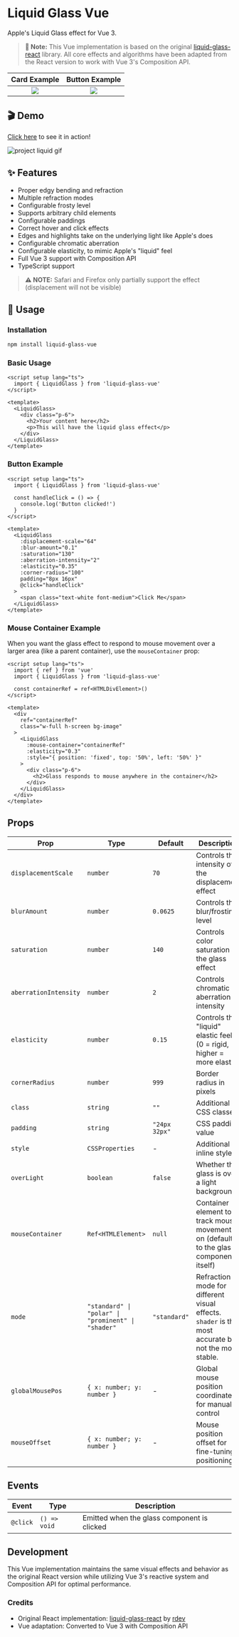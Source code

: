 # Liquid Glass Vue

Apple's Liquid Glass effect for Vue 3.

> **📝 Note:** This Vue implementation is based on the original [liquid-glass-react](https://github.com/rdev/liquid-glass-react) library. All core effects and algorithms have been adapted from the React version to work with Vue 3's Composition API.

|                                Card Example                                |                                Button Example                                |
| :------------------------------------------------------------------------: | :--------------------------------------------------------------------------: |
| ![](https://github.com/rdev/liquid-glass-react/raw/master/assets/card.png) | ![](https://github.com/rdev/liquid-glass-react/raw/master/assets/button.png) |

## 🎬 Demo

[Click here](https://liquid-glass-vue.netlify.app/) to see it in action!

![project liquid gif](./assets/project-liquid.gif)

## ✨ Features

- Proper edgy bending and refraction
- Multiple refraction modes
- Configurable frosty level
- Supports arbitrary child elements
- Configurable paddings
- Correct hover and click effects
- Edges and highlights take on the underlying light like Apple's does
- Configurable chromatic aberration
- Configurable elasticity, to mimic Apple's "liquid" feel
- Full Vue 3 support with Composition API
- TypeScript support

> **⚠️ NOTE:** Safari and Firefox only partially support the effect (displacement will not be visible)

## 🚀 Usage

### Installation

```bash
npm install liquid-glass-vue
```

### Basic Usage

```vue
<script setup lang="ts">
  import { LiquidGlass } from 'liquid-glass-vue'
</script>

<template>
  <LiquidGlass>
    <div class="p-6">
      <h2>Your content here</h2>
      <p>This will have the liquid glass effect</p>
    </div>
  </LiquidGlass>
</template>
```

### Button Example

```vue
<script setup lang="ts">
  import { LiquidGlass } from 'liquid-glass-vue'

  const handleClick = () => {
    console.log('Button clicked!')
  }
</script>

<template>
  <LiquidGlass
    :displacement-scale="64"
    :blur-amount="0.1"
    :saturation="130"
    :aberration-intensity="2"
    :elasticity="0.35"
    :corner-radius="100"
    padding="8px 16px"
    @click="handleClick"
  >
    <span class="text-white font-medium">Click Me</span>
  </LiquidGlass>
</template>
```

### Mouse Container Example

When you want the glass effect to respond to mouse movement over a larger area (like a parent container), use the `mouseContainer` prop:

```vue
<script setup lang="ts">
  import { ref } from 'vue'
  import { LiquidGlass } from 'liquid-glass-vue'

  const containerRef = ref<HTMLDivElement>()
</script>

<template>
  <div
    ref="containerRef"
    class="w-full h-screen bg-image"
  >
    <LiquidGlass
      :mouse-container="containerRef"
      :elasticity="0.3"
      :style="{ position: 'fixed', top: '50%', left: '50%' }"
    >
      <div class="p-6">
        <h2>Glass responds to mouse anywhere in the container</h2>
      </div>
    </LiquidGlass>
  </div>
</template>
```

## Props

| Prop                  | Type                                               | Default       | Description                                                                                          |
| --------------------- | -------------------------------------------------- | ------------- | ---------------------------------------------------------------------------------------------------- |
| `displacementScale`   | `number`                                           | `70`          | Controls the intensity of the displacement effect                                                    |
| `blurAmount`          | `number`                                           | `0.0625`      | Controls the blur/frosting level                                                                     |
| `saturation`          | `number`                                           | `140`         | Controls color saturation of the glass effect                                                        |
| `aberrationIntensity` | `number`                                           | `2`           | Controls chromatic aberration intensity                                                              |
| `elasticity`          | `number`                                           | `0.15`        | Controls the "liquid" elastic feel (0 = rigid, higher = more elastic)                                |
| `cornerRadius`        | `number`                                           | `999`         | Border radius in pixels                                                                              |
| `class`               | `string`                                           | `""`          | Additional CSS classes                                                                               |
| `padding`             | `string`                                           | `"24px 32px"` | CSS padding value                                                                                    |
| `style`               | `CSSProperties`                                    | -             | Additional inline styles                                                                             |
| `overLight`           | `boolean`                                          | `false`       | Whether the glass is over a light background                                                         |
| `mouseContainer`      | `Ref<HTMLElement>`                                 | `null`        | Container element to track mouse movement on (defaults to the glass component itself)                |
| `mode`                | `"standard" \| "polar" \| "prominent" \| "shader"` | `"standard"`  | Refraction mode for different visual effects. `shader` is the most accurate but not the most stable. |
| `globalMousePos`      | `{ x: number; y: number }`                         | -             | Global mouse position coordinates for manual control                                                 |
| `mouseOffset`         | `{ x: number; y: number }`                         | -             | Mouse position offset for fine-tuning positioning                                                    |

## Events

| Event    | Type         | Description                                 |
| -------- | ------------ | ------------------------------------------- |
| `@click` | `() => void` | Emitted when the glass component is clicked |

## Development

This Vue implementation maintains the same visual effects and behavior as the original React version while utilizing Vue 3's reactive system and Composition API for optimal performance.

### Credits

- Original React implementation: [liquid-glass-react](https://github.com/rdev/liquid-glass-react) by [rdev](https://github.com/rdev)
- Vue adaptation: Converted to Vue 3 with Composition API
